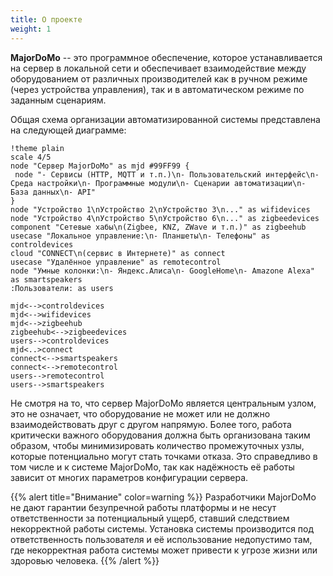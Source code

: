 ```yaml
---
title: О проекте
weight: 1
---
```


**MajorDoMo** -- это программное обеспечение, которое устанавливается на сервер в локальной сети и обеспечивает взаимодействие
между оборудованием от различных производителей как в ручном режиме (через устройства управления), так и в автоматическом
режиме по заданным сценариям.

Общая схема организации автоматизированной системы представлена на следующей диаграмме:

```plantuml
!theme plain
scale 4/5
node "Сервер MajorDoMo" as mjd #99FF99 {
 node "- Сервисы (HTTP, MQTT и т.п.)\n- Пользовательский интерфейс\n- Среда настройки\n- Программные модули\n- Сценарии автоматизации\n- База данных\n- API"
}
node "Устройство 1\nУстройство 2\nУстройство 3\n..." as wifidevices
node "Устройство 4\nУстройство 5\nУстройство 6\n..." as zigbeedevices
component "Сетевые хабы\n(Zigbee, KNZ, ZWave и т.п.)" as zigbeehub
usecase "Локальное управление:\n- Планшеты\n- Телефоны" as controldevices
cloud "CONNECT\n(сервис в Интернете)" as connect
usecase "Удалённое управление" as remotecontrol
node "Умные колонки:\n- Яндекс.Алиса\n- GoogleHome\n- Amazone Alexa" as smartspeakers
:Пользователи: as users

mjd<-->controldevices
mjd<-->wifidevices
mjd<-->zigbeehub
zigbeehub<-->zigbeedevices
users-->controldevices
mjd<..>connect
connect<-->smartspeakers
connect<-->remotecontrol
users-->remotecontrol
users-->smartspeakers
```

Не смотря на то, что сервер MajorDoMo является центральным узлом, это не означает, что оборудование не может
или не должно взаимодействовать друг с другом напрямую. Более того, работа критически важного оборудования должна
быть организована таким образом, чтобы минимизировать количество промежуточных узлы, которые потенциально могут стать
точками отказа. Это справедливо в том числе и к системе MajorDoMo, так как надёжность её работы зависит от
многих параметров конфигурации сервера.

{{% alert title="Внимание" color=warning %}}
Разработчики MajorDoMo не дают гарантии безупречной работы платформы и не несут ответственности
за потенциальный ущерб, ставший следствием некорректной работы системы. Установка системы производится 
под ответственность пользователя и её использование недопустимо там, где некорректная работа системы
может привести к угрозе жизни или здоровью человека.
{{% /alert %}}